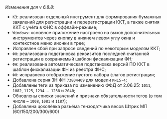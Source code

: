 _Изменения для v 6.8.8_:
- `КЗ`: реализован отдельный инструмент для формирования бумажных заявлений для регистрации и перерегистрации ККТ, а также снятия ККТ с учёта в ФНС в оффлайн-режиме;
- `Windows`: основное приложение настроено на вызов дополнительных инструментов через кнопку в нижнем левом углу окна и контекстное меню инонки в трее;
- Исправлен сбой при запросе сведений по некоторым моделям ККТ;
- `ФН`: реализована подстановка реквизитов последней считанной регистрации в сохраняемый шаблон фискализации ФН;
- `ФН`: реализована автоматическая подстановка версий ПО ККТ в шаблон фискализации ФН из реестра ФНС;
- `ФН`: исправлено отображение пустого набора флагов регистрации;
- Добавлена серия ЗН ФН `73804409` для модели `Ин15-4`;
- Добавлены теги из приказа по изменению ФФД от 2.06.25: `1011`, `1082`, `1125`, `1234 – 1238` и `2040`;
- Обновлены списки значений и признаки обязательности тегов (в том числе – `1008`, `1081` и `1187`);
- Добавлена цоколёвка разъёма тензодатчика весов Штрих МП (60/150/200/300/600)
